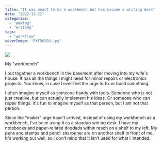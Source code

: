 ```yaml
---
title: "It was meant to be a workbench but has become a writing desk"
date: "2022-12-22"
categories:
  - "analog"
  - "writing"
tags:
  - "workflow"
coverImage: "FXT50208.jpg"
---
```


![](/img/2022/FXT50208-1024x683.jpg)

My "workbench"

I put together a workbench in the basement after moving into my wife's house. It has all the things I might need for minor repairs or electronics projects. You know, in case I ever feel the urge to fix or build something.

I often imagine myself as someone handy with tools. Someone who is not just creative, but can actually implement his ideas. Or someone who can repair things. It's fun to imagine myself as that person, but I am not that person.

Since the "maker" urge hasn't arrived, instead of using my workbench as a workbench, I've been using it as a standup writing desk. I have my notebooks and paper-related doodads within reach on a shelf to my left. My pens and stamps and pencil sharpener are on another shelf in front of me. It's working out well, so I don't mind that it isn't used for what I intended.
